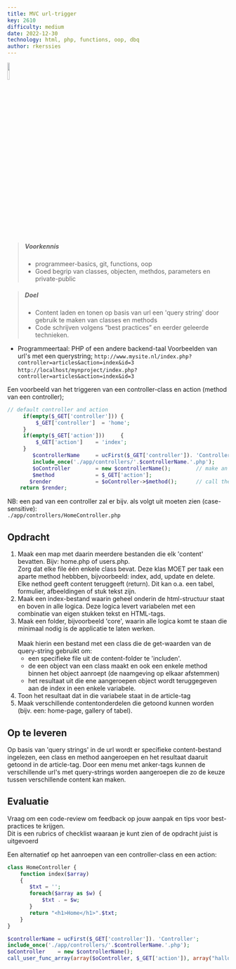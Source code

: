 ```yaml
---
title: MVC url-trigger
key: 2610
difficulty: medium
date: 2022-12-30
technology: html, php, functions, oop, dbq
author: rkerssies
---
```


<img src="{{ '/_assets/api/mvc.png' | url }}" style="width:10%;">

> ##### Voorkennis
> * programmeer-basics, git, functions, oop
> * Goed begrip van classes, objecten, methdos, parameters en private-public

> ##### Doel
> * Content laden en tonen op basis van url een 'query string' door gebruik te maken van classes en methods
> * Code schrijven volgens “best practices” en eerder geleerde technieken.

* Programmeertaal: PHP of een andere backend-taal
Voorbeelden van url's met een querystring;
`http://www.mysite.nl/index.php?controller=articles&action=index&id=3`<br>
`http://localhost/mynproject/index.php?controller=articles&action=index&id=3`

Een voorbeeld van het triggeren van een controller-class en action (method van een controller);
```php
// default controller and action 
     if(empty($_GET['controller']))	{
         $_GET['controller']  = 'home';
     }
     if(empty($_GET['action'])) 	{
         $_GET['action'] 	= 'index';
     }
		$controllerName     = ucFirst($_GET['controller']). 'Controller';
		include_once('./app/controllers/'.$controllerName.'.php');
		$oController 	    = new $controllerName();		// make an instance (object) of the controller
        $method             = $_GET['action'];
       $render              = $oController->$method();		// call the action on the controller-object
    return $render;
```
NB: een pad van een controller zal er bijv. als volgt uit moeten zien (case-sensitive):<br>
`./app/controllers/HomeController.php`



## Opdracht
1. Maak een map met daarin meerdere bestanden die elk 'content' bevatten. Bijv: home.php of users.php.<br>
   Zorg dat elke file één enkele class bevat. Deze klas MOET per taak een aparte method hebbben, bijvoorbeeld: index, add, update en delete.
   Elke nethod geeft content teruggeeft (return). Dit kan o.a. een tabel, formulier, afbeeldingen of stuk tekst zijn.<br>
2. Maak een index-bestand waarin geheel onderin de html-structuur staat en boven in alle logica. Deze logica levert variabelen met
   een combinatie van eigen stukken tekst en HTML-tags.
3. Maak een folder, bijvoorbeeld 'core', waarin alle logica komt te staan die minimaal nodig is de applicatie te laten werken.<br>   
   Maak hierin een bestand met een class die de get-waarden van de query-string gebruikt om:
    * een specifieke file uit de content-folder te 'includen'.
    * de een object van een class maakt en ook een enkele method binnen het object aanroept (de naamgeving op elkaar afstemmen)
    * het resultaat uit die ene aangeroepen object wordt teruggegeven aan de index in een enkele variabele.
4. Toon het resultaat dat in die variabele staat in de article-tag
5. Maak verschillende contentonderdelen die getoond kunnen worden (bijv. een: home-page, gallery of tabel).

## Op te leveren
Op basis van 'query strings' in de url wordt er specifieke content-bestand ingelezen,
een class en method aangeroepen en het resultaat daaruit getoond in de article-tag.
Door een menu met anker-tags kunnen de verschillende url's met query-strings worden aangeroepen die zo de keuze tussen verschillende content kan maken.


## Evaluatie
Vraag om een code-review om feedback op jouw aanpak en tips voor best-practices te krijgen.<br> 
Dit is een rubrics of checklist waaraan je kunt zien of de opdracht juist is uitgevoerd



Een alternatief op het aanroepen van een controller-class en een action:<br>
```php
class HomeController {
    function index($array) 
    {
       $txt = '';
       foreach($array as $w) {
           $txt . = $w;
       }
       return "<h1>Home</h1>".$txt;
    }
}

$controllerName = ucFirst($_GET['controller']). 'Controller';
include_once('./app/controllers/'.$controllerName.'.php');
$oController 	= new $controllerName();
call_user_func_array(array($oController, $_GET['action']), array("hallo", "hoi"));
```
